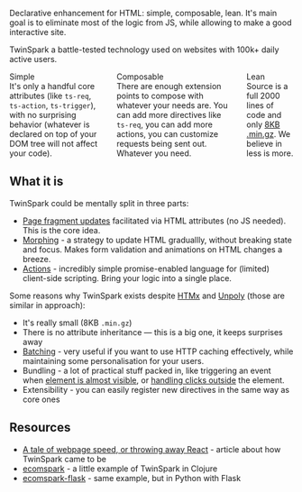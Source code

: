 <p>Declarative enhancement for HTML: simple, composable, lean. It's main goal is to
  eliminate most of the logic from JS, while allowing to make a good interactive
  site.</p>

<p class="toast toast-success">TwinSpark a battle-tested technology used on websites with 100k+ daily active users.</p>

<div class="columns">
  <div class="column col-4 col-xs-12">
    <div class="card back-logo" style="border: none">
      <div class="card-header h5">
        <span class="card-title">Simple</span>
      </div>
      <div class="card-body">
        It's only a handful core attributes (like <code>ts-req</code>, <code>ts-action</code>,
        <code>ts-trigger</code>), with no surprising behavior (whatever is
        declared on top of your DOM tree will not affect your code).
      </div>
    </div>
  </div>

  <div class="column col-4 col-xs-12">
    <div class="card back-logo" style="border: none">
      <div class="card-header">
        <span class="card-title h5">Composable</span>
      </div>
      <div class="card-body">
        There are enough extension points to compose with whatever your
        needs are. You can add more directives like <code>ts-req</code>, you can
        add more actions, you can customize requests being sent out. Whatever
        you need.
      </div>
    </div>
  </div>

  <div class="column col-4 col-xs-12">
    <div class="card back-logo" style="border: none">
      <div class="card-header h5">
        <span class="card-title">Lean</span>
      </div>
      <div class="card-body">
        Source is a full 2000 lines of code and only
        <a href="https://github.com/piranha/twinspark-js/raw/master/dist/twinspark.min.js">8KB .min.gz</a>.
        We believe in less is more.
      </div>
    </div>
  </div>
</div>


## What it is

TwinSpark could be mentally split in three parts:

- [Page fragment updates](/api/#html-updates) facilitated via HTML attributes
  (no JS needed). This is the core idea.
- [Morphing](/examples/validation/) - a strategy to update HTML graduallly,
  without breaking state and focus. Makes form validation and animations on HTML
  changes a breeze.
- [Actions](/examples/actions/) - incredibly simple promise-enabled language for
  (limited) client-side scripting. Bring your logic into a single place.

Some reasons why TwinSpark exists despite [HTMx](https://htmx.org) and
[Unpoly](https://unpoly.com/) (those are similar in approach):

- It's really small (8KB `.min.gz`)
- There is no attribute inheritance — this is a big one, it keeps surprises away
- [Batching](/examples/batch/) - very useful if you want to use HTTP
  caching effectively, while maintaining some personalisation for your
  users.
- Bundling - a lot of practical stuff packed in, like triggering an event when
  [element is almost visible](/examples/visible), or 
  [handling clicks outside](/examples/outside) the element.
- Extensibility - you can easily register new directives in the same way as core ones


## Resources

- [A tale of webpage speed, or throwing away React](https://solovyov.net/blog/2020/a-tale-of-webpage-speed-or-throwing-away-react/) - article about how TwinSpark came to be
- [ecomspark](https://github.com/piranha/ecomspark) - a little example of TwinSpark in Clojure
- [ecomspark-flask](https://github.com/vsolovyov/ecomspark-flask) - same example, but in Python with Flask
